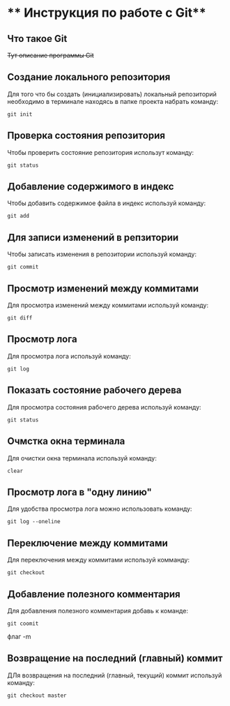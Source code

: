 # ** Инструкция по работе с Git**
## Что такое Git

~~Тут описание программы Git~~

## Создание локального репозитория

Для того что бы создать (инициализировать) локальный репозиторий необходимо в терминале находясь в папке проекта набрать команду:

    git init

 ## Проверка состояния репозитория

 Чтобы проверить состояние репозитория использут команду:

    git status

## Добавление содержимого в индекс

Чтобы добавить содержимое файла в индекс используй команду:

    git add

## Для записи изменений в репзитории

Чтобы записать изменения в репозитории используй команду:

    git commit

## Просмотр изменений между коммитами

Для просмотра изменений между коммитами используй команду:

    git diff

## Просмотр лога

Для просмотра лога используй команду:

    git log

 ## Показать состояние рабочего дерева

 Для просмотра состояния рабочего дерева используй команду:

    git status

## Очмстка окна терминала 

Для очистки окна терминала используй команду:

    clear

## Просмотр лога в "одну линию"

Для удобства просмотра лога можно использовать команду:

    git log --oneline

## Переключение между коммитами

Для переключения между коммитами используй комманду:

    git checkout

 ## Добавление полезного комментария

 Для добавления полезного комментария добавь к команде:

    git coomit
флаг
    -m

## Возвращение на последний (главный) коммит

ДЛя возвращения на последний (главный, текущий) коммит используй команду:

    git checkout master

    